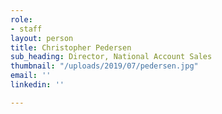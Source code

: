 ```yaml
---
role:
- staff
layout: person
title: Christopher Pedersen
sub_heading: Director, National Account Sales
thumbnail: "/uploads/2019/07/pedersen.jpg"
email: ''
linkedin: ''

---
```

